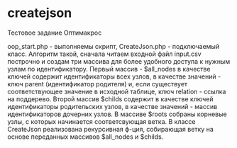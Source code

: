 # createjson
Тестовое задание Оптимакрос

oop_start.php - выполняемы скрипт, CreateJson.php - подключаемый класс. Алгоритм такой, сначала читаем входной файл input.csv построчно и создам три массива для более удобного доступа к нужным узлам по идентификатору. Первый массив - $all_nodes в качестве ключей содержит идентификаторы всех узлов, в качестве значений - ключ parent (идентификатор родителя) и, если существует соответствующее значение в исходной таблице, ключ relation - ссылка на поддерево. Второй массив $childs содержит в качестве ключей идентификаторы родительских узлов, в качестве значений - массив идентификаторов дочерних узлов. В массиве $roots собраны корневые узлы, с которых начинается соответсвующая ветка. В классе CreateJson реализована рекурсивная ф-ция, собирающая ветку на основе переданных массивов $all_nodes и $childs.
